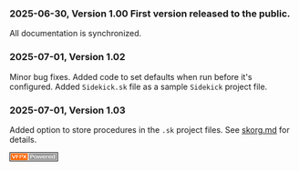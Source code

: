 ### 2025-06-30, Version 1.00 First version released to the public.

All documentation is synchronized.

### 2025-07-01, Version 1.02

Minor bug fixes. Added code to set defaults when run before it's configured.
Added `Sidekick.sk` file as a sample `Sidekick` project file.

### 2025-07-01, Version 1.03

Added option to store procedures in the `.sk` project files. See [skorg.md](documents/skorg.md) for details.

![Picture](./documents/Images/vfpxpoweredby_alternative.gif)
